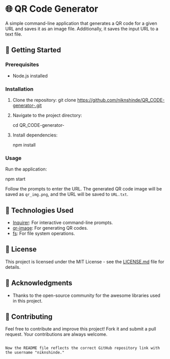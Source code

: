 
# 🌐 QR Code Generator

A simple command-line application that generates a QR code for a given URL and saves it as an image file. Additionally, it saves the input URL to a text file.

## 🚀 Getting Started

### Prerequisites

- Node.js installed

### Installation

1. Clone the repository:
   git clone https://github.com/niknshinde/QR_CODE-generator-.git

2. Navigate to the project directory:

   cd QR_CODE-generator-

3. Install dependencies:

   npm install

### Usage

Run the application:

npm start

Follow the prompts to enter the URL. The generated QR code image will be saved as `qr_img.png`, and the URL will be saved to `URL.txt`.

## 🤖 Technologies Used

- [Inquirer](https://www.npmjs.com/package/inquirer): For interactive command-line prompts.
- [qr-image](https://www.npmjs.com/package/qr-image): For generating QR codes.
- [fs](https://nodejs.org/api/fs.html): For file system operations.

## 📄 License

This project is licensed under the MIT License - see the [LICENSE.md](LICENSE.md) file for details.

## 📝 Acknowledgments

- Thanks to the open-source community for the awesome libraries used in this project.

## 🌟 Contributing

Feel free to contribute and improve this project! Fork it and submit a pull request. Your contributions are always welcome.

```

Now the README file reflects the correct GitHub repository link with the username "niknshinde."
